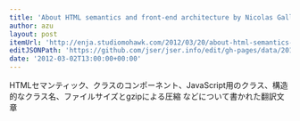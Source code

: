 ```yaml
---
title: 'About HTML semantics and front-end architecture by Nicolas Gallagher | en.ja | Translated Articles for Front End Developers'
author: azu
layout: post
itemUrl: 'http://enja.studiomohawk.com/2012/03/20/about-html-semantics-and-front-end-architecture/'
editJSONPath: 'https://github.com/jser/jser.info/edit/gh-pages/data/2012/03/index.json'
date: '2012-03-02T13:00:00+00:00'
---
```

HTMLセマンティック、クラスのコンポーネント、JavaScript用のクラス、構造的なクラス名、ファイルサイズとgzipによる圧縮 などについて書かれた翻訳文章
